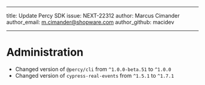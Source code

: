 ---
title: Update Percy SDK
issue: NEXT-22312
author: Marcus Cimander
author_email: m.cimander@shopware.com
author_github: macidev
___
# Administration
* Changed version of `@percy/cli` from `^1.0.0-beta.51` to `^1.0.0`
* Changed version of `cypress-real-events` from `^1.5.1` to `^1.7.1`
